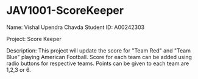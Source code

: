 # JAV1001-ScoreKeeper
Name: Vishal Upendra Chavda
Student ID: A00242303

Project: Score Keeper


Description: This project will update the score for "Team Red" and "Team Blue" playing American Football.
  Score for each team can be added using radio buttons for respective teams. 
  Points can be given to each team are 1,2,3 or 6.
  
